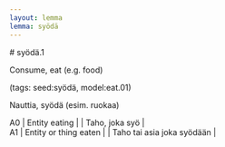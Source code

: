 ```yaml
---
layout: lemma
lemma: syödä
---
```


<div class="sense">
# <span class="sensename">syödä.1</span>

<span class="description">Consume, eat (e.g. food)</span>

(tags: seed:syödä, model:eat.01)

<span class="description">Nauttia, syödä (esim. ruokaa)</span>



A0 | Entity eating |   | Taho, joka syö |  
A1 | Entity or thing eaten |   | Taho tai asia joka syödään |  

</div>

